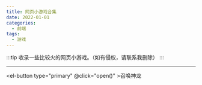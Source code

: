 ```yaml
---
title: 网页小游戏合集
date: 2022-01-01
categories:
  - 前端
tags:
  - 游戏
---
```


:::tip
收录一些比较火的网页小游戏。（如有侵权，请联系我删除）
:::

<!-- more -->

---

<el-button type="primary" @click="open()" >召唤神龙</el-button>

<script>
export default {
  methods: {
    open(){
      window.open(`/game/zhsl/index.html`)
    }
  }
}
</script>
